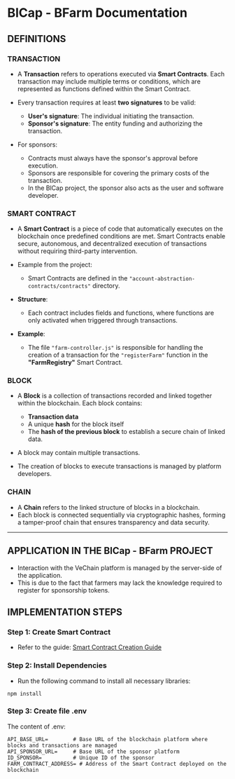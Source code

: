 # BlCap - BFarm Documentation

## DEFINITIONS

### TRANSACTION
- A **Transaction** refers to operations executed via **Smart Contracts**. Each transaction may include multiple terms or conditions, which are represented as functions defined within the Smart Contract.  
- Every transaction requires at least **two signatures** to be valid:  
  - **User's signature**: The individual initiating the transaction.  
  - **Sponsor's signature**: The entity funding and authorizing the transaction.  

- For sponsors:  
  - Contracts must always have the sponsor's approval before execution.  
  - Sponsors are responsible for covering the primary costs of the transaction.  
  - In the BlCap project, the sponsor also acts as the user and software developer.  

### SMART CONTRACT
- A **Smart Contract** is a piece of code that automatically executes on the blockchain once predefined conditions are met. Smart Contracts enable secure, autonomous, and decentralized execution of transactions without requiring third-party intervention.  

- Example from the project:
  - Smart Contracts are defined in the `"account-abstraction-contracts/contracts"` directory.  

- **Structure**:
  - Each contract includes fields and functions, where functions are only activated when triggered through transactions.  

- **Example**:
  - The file `"farm-controller.js"` is responsible for handling the creation of a transaction for the `"registerFarm"` function in the **"FarmRegistry"** Smart Contract.  

### BLOCK
- A **Block** is a collection of transactions recorded and linked together within the blockchain. Each block contains:  
  - **Transaction data**  
  - A unique **hash** for the block itself  
  - The **hash of the previous block** to establish a secure chain of linked data.  

- A block may contain multiple transactions.  
- The creation of blocks to execute transactions is managed by platform developers.  

### CHAIN
- A **Chain** refers to the linked structure of blocks in a blockchain.  
- Each block is connected sequentially via cryptographic hashes, forming a tamper-proof chain that ensures transparency and data security.  

---

## APPLICATION IN THE BlCap - BFarm PROJECT
- Interaction with the VeChain platform is managed by the server-side of the application.  
- This is due to the fact that farmers may lack the knowledge required to register for sponsorship tokens.  

## IMPLEMENTATION STEPS

### Step 1: Create Smart Contract
- Refer to the guide: [Smart Contract Creation Guide](https://github.com/bfarm-sep490/blockchain-vechain)  
### Step 2: Install Dependencies
- Run the following command to install all necessary libraries:  
```shell
npm install
```
### Step 3: Create file .env
The content of .env:
```shell
API_BASE_URL=        # Base URL of the blockchain platform where blocks and transactions are managed
API_SPONSOR_URL=     # Base URL of the sponsor platform
ID_SPONSOR=          # Unique ID of the sponsor
FARM_CONTRACT_ADDRESS= # Address of the Smart Contract deployed on the blockchain
```

